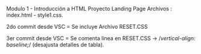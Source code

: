Modulo 1 - Introducción a HTML Proyecto Landing Page Archivos : index.html - style1.css.

2do commit desde VSC = Se incluye Archivo RESET.CSS

3er commit desde VSC = Se comenta linea en RESET.CSS -> /*vertical-align: baseline;*/ (desajusta detalles de tabla).
